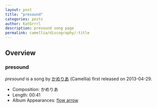 ```yaml
---
layout: post
title: "presound"
categories: posts
author: KatGrrrl
description: presound song page
permalink: camellia/discography/:title
---
```


## Overview

### presound

*presound* is a song by [かめりあ](/camellia) (Camellia) first released on 2013-04-29.

* Composition: かめりあ
* Length: 00:41
* Album Appearances: [flow arrow](/camellia/albums/flow-arrow/2024-02-24-flow-arrow)
